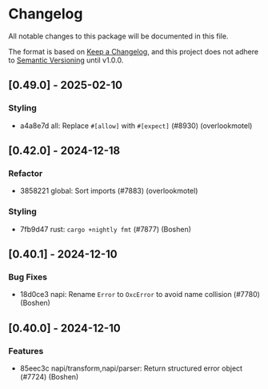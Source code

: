 # Changelog

All notable changes to this package will be documented in this file.

The format is based on [Keep a Changelog](https://keepachangelog.com/en/1.0.0/), and this project does not adhere to [Semantic Versioning](https://semver.org/spec/v2.0.0.html) until v1.0.0.

## [0.49.0] - 2025-02-10

### Styling

- a4a8e7d all: Replace `#[allow]` with `#[expect]` (#8930) (overlookmotel)

## [0.42.0] - 2024-12-18

### Refactor

- 3858221 global: Sort imports (#7883) (overlookmotel)

### Styling

- 7fb9d47 rust: `cargo +nightly fmt` (#7877) (Boshen)

## [0.40.1] - 2024-12-10

### Bug Fixes

- 18d0ce3 napi: Rename `Error` to `OxcError` to avoid name collision (#7780) (Boshen)

## [0.40.0] - 2024-12-10

### Features

- 85eec3c napi/transform,napi/parser: Return structured error object (#7724) (Boshen)

